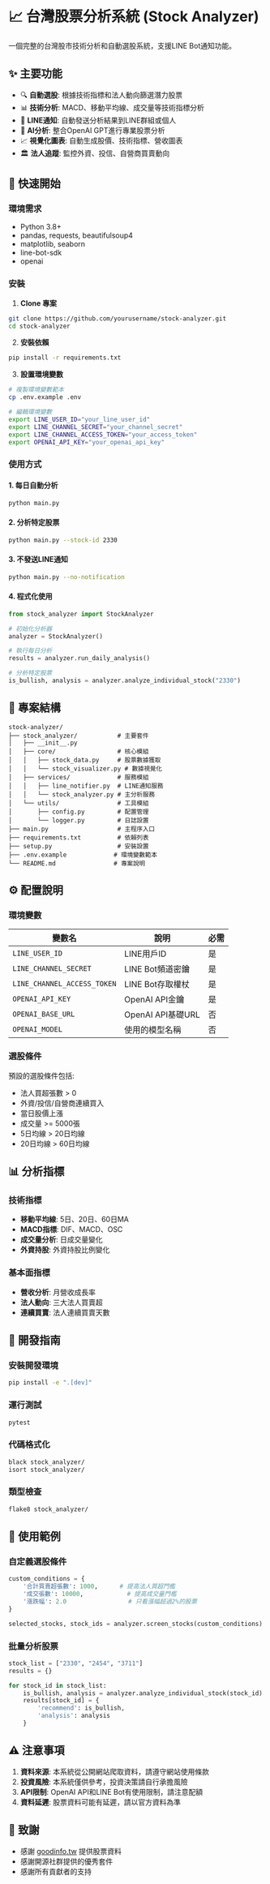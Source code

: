 # 📈 台灣股票分析系統 (Stock Analyzer)

一個完整的台灣股市技術分析和自動選股系統，支援LINE Bot通知功能。

## ✨ 主要功能

- 🔍 **自動選股**: 根據技術指標和法人動向篩選潛力股票
- 📊 **技術分析**: MACD、移動平均線、成交量等技術指標分析
- 📱 **LINE通知**: 自動發送分析結果到LINE群組或個人
- 🎯 **AI分析**: 整合OpenAI GPT進行專業股票分析
- 📈 **視覺化圖表**: 自動生成股價、技術指標、營收圖表
- 🏛️ **法人追蹤**: 監控外資、投信、自營商買賣動向

## 🚀 快速開始

### 環境需求

- Python 3.8+
- pandas, requests, beautifulsoup4
- matplotlib, seaborn
- line-bot-sdk
- openai

### 安裝

1. **Clone 專案**
```bash
git clone https://github.com/yourusername/stock-analyzer.git
cd stock-analyzer
```

2. **安裝依賴**
```bash
pip install -r requirements.txt
```

3. **設置環境變數**
```bash
# 複製環境變數範本
cp .env.example .env

# 編輯環境變數
export LINE_USER_ID="your_line_user_id"
export LINE_CHANNEL_SECRET="your_channel_secret"  
export LINE_CHANNEL_ACCESS_TOKEN="your_access_token"
export OPENAI_API_KEY="your_openai_api_key"
```

### 使用方式

#### 1. 每日自動分析
```bash
python main.py
```

#### 2. 分析特定股票
```bash
python main.py --stock-id 2330
```

#### 3. 不發送LINE通知
```bash
python main.py --no-notification
```

#### 4. 程式化使用
```python
from stock_analyzer import StockAnalyzer

# 初始化分析器
analyzer = StockAnalyzer()

# 執行每日分析
results = analyzer.run_daily_analysis()

# 分析特定股票  
is_bullish, analysis = analyzer.analyze_individual_stock("2330")
```

## 📁 專案結構

```
stock-analyzer/
├── stock_analyzer/           # 主要套件
│   ├── __init__.py
│   ├── core/                 # 核心模組
│   │   ├── stock_data.py     # 股票數據獲取
│   │   └── stock_visualizer.py # 數據視覺化
│   ├── services/             # 服務模組
│   │   ├── line_notifier.py  # LINE通知服務
│   │   └── stock_analyzer.py # 主分析服務
│   └── utils/                # 工具模組
│       ├── config.py         # 配置管理
│       └── logger.py         # 日誌設置
├── main.py                   # 主程序入口
├── requirements.txt          # 依賴列表
├── setup.py                  # 安裝設置
├── .env.example             # 環境變數範本
└── README.md                # 專案說明
```

## ⚙️ 配置說明

### 環境變數

| 變數名 | 說明 | 必需 |
|--------|------|------|
| `LINE_USER_ID` | LINE用戶ID | 是 |
| `LINE_CHANNEL_SECRET` | LINE Bot頻道密鑰 | 是 |
| `LINE_CHANNEL_ACCESS_TOKEN` | LINE Bot存取權杖 | 是 |
| `OPENAI_API_KEY` | OpenAI API金鑰 | 是 |
| `OPENAI_BASE_URL` | OpenAI API基礎URL | 否 |
| `OPENAI_MODEL` | 使用的模型名稱 | 否 |

### 選股條件

預設的選股條件包括:
- 法人買超張數 > 0
- 外資/投信/自營商連續買入
- 當日股價上漲
- 成交量 >= 5000張
- 5日均線 > 20日均線
- 20日均線 > 60日均線

## 📊 分析指標

### 技術指標
- **移動平均線**: 5日、20日、60日MA
- **MACD指標**: DIF、MACD、OSC
- **成交量分析**: 日成交量變化
- **外資持股**: 外資持股比例變化

### 基本面指標  
- **營收分析**: 月營收成長率
- **法人動向**: 三大法人買賣超
- **連續買賣**: 法人連續買賣天數

## 🔧 開發指南

### 安裝開發環境
```bash
pip install -e ".[dev]"
```

### 運行測試
```bash
pytest
```

### 代碼格式化
```bash
black stock_analyzer/
isort stock_analyzer/
```

### 類型檢查
```bash
flake8 stock_analyzer/
```

## 📝 使用範例

### 自定義選股條件
```python
custom_conditions = {
    '合計買賣超張數': 1000,      # 提高法人買超門檻
    '成交張數': 10000,            # 提高成交量門檻
    '漲跌幅': 2.0                 # 只看漲幅超過2%的股票
}

selected_stocks, stock_ids = analyzer.screen_stocks(custom_conditions)
```

### 批量分析股票
```python
stock_list = ["2330", "2454", "3711"]
results = {}

for stock_id in stock_list:
    is_bullish, analysis = analyzer.analyze_individual_stock(stock_id)
    results[stock_id] = {
        'recommend': is_bullish,
        'analysis': analysis
    }
```

## ⚠️ 注意事項

1. **資料來源**: 本系統從公開網站爬取資料，請遵守網站使用條款
2. **投資風險**: 本系統僅供參考，投資決策請自行承擔風險
3. **API限制**: OpenAI API和LINE Bot有使用限制，請注意配額
4. **資料延遲**: 股票資料可能有延遲，請以官方資料為準

## 🙏 致謝
- 感謝 [goodinfo.tw](https://goodinfo.tw) 提供股票資料
- 感謝開源社群提供的優秀套件
- 感謝所有貢獻者的支持
